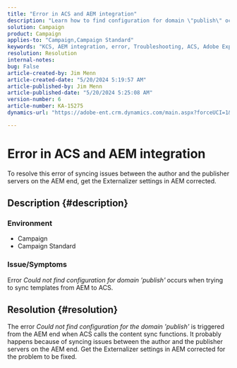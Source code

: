 ```yaml
---
title: "Error in ACS and AEM integration"
description: "Learn how to find configuration for domain \"publish\" occurs when trying to sync templates from Adobe Experience Manager (AEM) to Adobe Campaign Standard (ACS)."
solution: Campaign
product: Campaign
applies-to: "Campaign,Campaign Standard"
keywords: "KCS, AEM integration, error, Troubleshooting, ACS, Adobe Experience Manager, Adobe Campaign Standard"
resolution: Resolution
internal-notes: 
bug: False
article-created-by: Jim Menn
article-created-date: "5/20/2024 5:19:57 AM"
article-published-by: Jim Menn
article-published-date: "5/20/2024 5:25:08 AM"
version-number: 6
article-number: KA-15275
dynamics-url: "https://adobe-ent.crm.dynamics.com/main.aspx?forceUCI=1&pagetype=entityrecord&etn=knowledgearticle&id=f4fb3493-6816-ef11-9f8a-6045bd006268"

---
```

# Error in ACS and AEM integration


To resolve this error of syncing issues between the author and the publisher servers on the AEM end, get the Externalizer settings in AEM corrected.

## Description {#description}


### <b>Environment</b>

- Campaign
- Campaign Standard




### <b>Issue/Symptoms</b>

Error *Could not find configuration for domain 'publish'<b>* </b>occurs<b> </b>when trying to sync templates from AEM to ACS.


## Resolution {#resolution}


The error *Could not find configuration for the domain 'publish'* is triggered from the AEM end when ACS calls the content sync functions. It probably happens because of syncing issues between the author and the publisher servers on the AEM end. Get the Externalizer settings in AEM corrected for the problem to be fixed.


